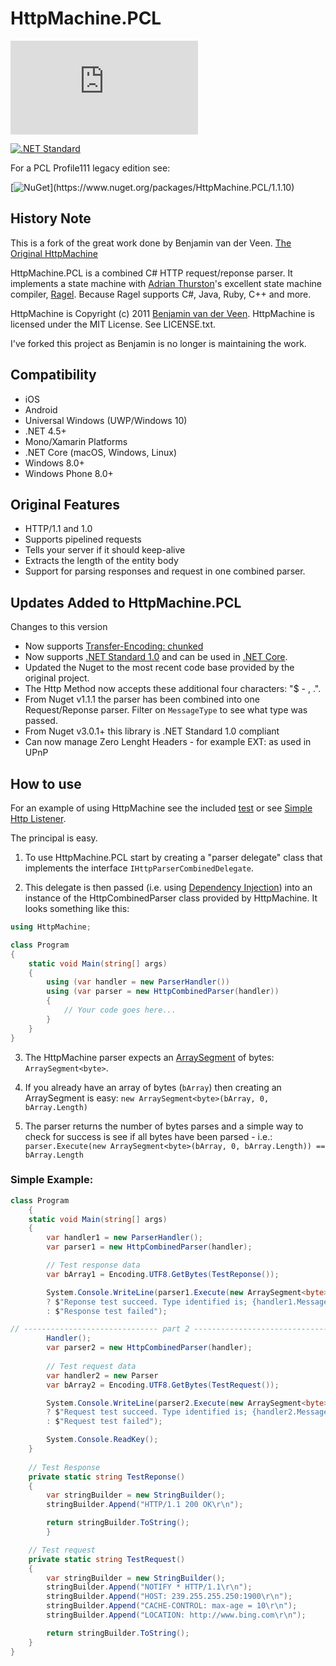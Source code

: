# HttpMachine.PCL
[![NuGet Badge](https://buildstats.info/nuget/HttpMachine.PCL)](https://www.nuget.org/packages/HttpMachine.PCL)

[![.NET Standard](http://img.shields.io/badge/.NET_Standard-v1.0-green.svg)](https://docs.microsoft.com/da-dk/dotnet/articles/standard/library)

For a PCL Profile111 legacy edition see:

[![NuGet](https://img.shields.io/badge/nuget-1.1.10_(Profile_111)-yellow.svg)](https://www.nuget.org/packages/HttpMachine.PCL/1.1.10)


## History Note 

This is a fork of the great work done by Benjamin van der Veen. [The Original HttpMachine](https://github.com/bvanderveen/httpmachine)

HttpMachine.PCL is a combined C# HTTP request/reponse parser. It implements a state machine with [Adrian Thurston](http://www.complang.org/thurston/)'s excellent state machine compiler, [Ragel](http://www.complang.org/ragel/). Because Ragel supports C#, Java, Ruby, C++ and more.

HttpMachine is Copyright (c) 2011 [Benjamin van der Veen](http://bvanderveen.com). HttpMachine is licensed under the 
MIT License. See LICENSE.txt.

I've forked this project as Benjamin is no longer is maintaining the work.

## Compatibility
- iOS
- Android
- Universal Windows (UWP/Windows 10)
- .NET 4.5+
- Mono/Xamarin Platforms
- .NET Core (macOS, Windows, Linux)
- Windows 8.0+
- Windows Phone 8.0+

## Original Features

- HTTP/1.1 and 1.0
- Supports pipelined requests
- Tells your server if it should keep-alive
- Extracts the length of the entity body 
- Support for parsing responses and request in one combined parser.
 
## Updates Added to HttpMachine.PCL
Changes to this version
- Now supports [Transfer-Encoding: chunked](https://en.wikipedia.org/wiki/Chunked_transfer_encoding "Transfer-Encoding: chunked")
- Now supports [.NET Standard 1.0](https://docs.microsoft.com/da-dk/dotnet/articles/standard/library ".NET Standard 1.0") and can be used in [.NET Core](https://www.microsoft.com/net/core/platform ".NET Core").
- Updated the Nuget to the most recent code base provided by the original project.
- The Http Method now accepts these additional four characters: "$ - , .".
- From Nuget v1.1.1 the parser has been combined into one Request/Reponse parser. Filter on `MessageType` to see what type was passed.
- From Nuget v3.0.1+ this library is .NET Standard 1.0 compliant
- Can now manage Zero Lenght Headers - for example EXT: as used in UPnP 

## How to use
For an example of using HttpMachine see the included [test](https://github.com/1iveowl/HttpMachine.PCL/tree/master/src/tests/HttpMachine.Console.NETCore.Test "test") or see [Simple Http Listener](https://github.com/1iveowl/Simple-Http-Listener-PCL "Simple Http Listener").

The principal is easy. 

1. To use HttpMachine.PCL start by creating a "parser delegate" class that implements the interface `IHttpParserCombinedDelegate`. 

2. This delegate is then passed (i.e. using [Dependency Injection](https://msdn.microsoft.com/en-us/library/ff921152.aspx "Dependency Injection")) into an instance of the HttpCombinedParser class provided by HttpMachine. It looks something like this:

```csharp
using HttpMachine;

class Program
{
	static void Main(string[] args)
	{
		using (var handler = new ParserHandler())
		using (var parser = new HttpCombinedParser(handler))
		{
			// Your code goes here...
		}
	}
}

```

3. The HttpMachine parser expects an [ArraySegment](http://stackoverflow.com/questions/4600024/what-is-the-use-of-arraysegmentt-class "ArraySegment") of bytes: `ArraySegment<byte>`.

4. If you already have an array of bytes (`bArray`) then creating an ArraySegment is easy: `new ArraySegment<byte>(bArray, 0, bArray.Length)`

5. The parser returns the number of bytes parses and a simple way to check for success is see if all bytes have been parsed - i.e.: `parser.Execute(new ArraySegment<byte>(bArray, 0, bArray.Length)) == bArray.Length`

### Simple Example: 

```cs
class Program
    {
	static void Main(string[] args)
	{
		var handler1 = new ParserHandler();
		var parser1 = new HttpCombinedParser(handler);

		// Test response data
		var bArray1 = Encoding.UTF8.GetBytes(TestReponse());

		System.Console.WriteLine(parser1.Execute(new ArraySegment<byte>(bArray1, 0, bArray1.Length)) == bArray1.Length
		? $"Reponse test succeed. Type identified is; {handler1.MessageType}"
		: $"Response test failed");

// ------------------------------ part 2 -------------------------------------- //
		Handler();
		var parser2 = new HttpCombinedParser(handler);
		
		// Test request data    
		var handler2 = new Parser
		var bArray2 = Encoding.UTF8.GetBytes(TestRequest());

		System.Console.WriteLine(parser2.Execute(new ArraySegment<byte>(bArray2, 0, bArray2.Length)) == bArray2.Length
		? $"Request test succeed. Type identified is; {handler2.MessageType}"
		: $"Request test failed");

		System.Console.ReadKey();
	}
        
	// Test Response
	private static string TestReponse()
	{
		var stringBuilder = new StringBuilder();
		stringBuilder.Append("HTTP/1.1 200 OK\r\n");

		return stringBuilder.ToString();
		}

	// Test request
	private static string TestRequest()
	{
		var stringBuilder = new StringBuilder();
		stringBuilder.Append("NOTIFY * HTTP/1.1\r\n");
		stringBuilder.Append("HOST: 239.255.255.250:1900\r\n");
		stringBuilder.Append("CACHE-CONTROL: max-age = 10\r\n");
		stringBuilder.Append("LOCATION: http://www.bing.com\r\n");

		return stringBuilder.ToString();
	}
}
```

